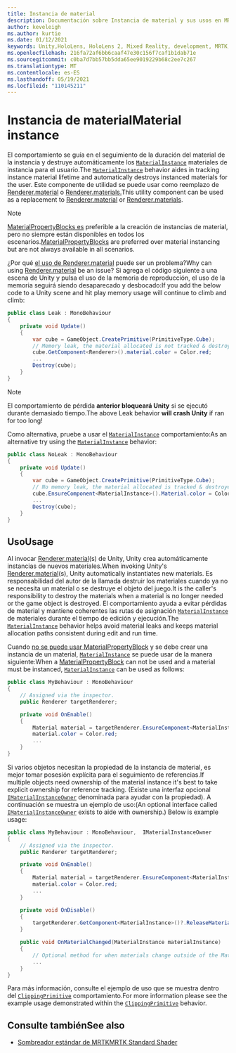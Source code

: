 ```yaml
---
title: Instancia de material
description: Documentación sobre Instancia de material y sus usos en MRTK
author: keveleigh
ms.author: kurtie
ms.date: 01/12/2021
keywords: Unity,HoloLens, HoloLens 2, Mixed Reality, development, MRTK, MaterialInstance,
ms.openlocfilehash: 216fa72af6bb6caaf47e30c156f7caf1b1dab71e
ms.sourcegitcommit: c0ba7d7bb57bb5dda65ee9019229b68c2ee7c267
ms.translationtype: MT
ms.contentlocale: es-ES
ms.lasthandoff: 05/19/2021
ms.locfileid: "110145211"
---
```

# <a name="material-instance"></a><span data-ttu-id="4f02a-104">Instancia de material</span><span class="sxs-lookup"><span data-stu-id="4f02a-104">Material instance</span></span>

<span data-ttu-id="4f02a-105">El comportamiento se guía en el seguimiento de la duración del material de la instancia y destruye automáticamente los [`MaterialInstance`](xref:Microsoft.MixedReality.Toolkit.Rendering.MaterialInstance) materiales de instancia para el usuario.</span><span class="sxs-lookup"><span data-stu-id="4f02a-105">The [`MaterialInstance`](xref:Microsoft.MixedReality.Toolkit.Rendering.MaterialInstance) behavior aides in tracking instance material lifetime and automatically destroys instanced materials for the user.</span></span> <span data-ttu-id="4f02a-106">Este componente de utilidad se puede usar como reemplazo de [Renderer.material](https://docs.unity3d.com/ScriptReference/Renderer-material.html) o [Renderer.materials.](https://docs.unity3d.com/ScriptReference/Renderer-materials.html)</span><span class="sxs-lookup"><span data-stu-id="4f02a-106">This utility component can be used as a replacement to [Renderer.material](https://docs.unity3d.com/ScriptReference/Renderer-material.html) or [Renderer.materials](https://docs.unity3d.com/ScriptReference/Renderer-materials.html).</span></span>

> [!NOTE]
> <span data-ttu-id="4f02a-107">[MaterialPropertyBlocks es](https://docs.unity3d.com/ScriptReference/MaterialPropertyBlock.html) preferible a la creación de instancias de material, pero no siempre están disponibles en todos los escenarios.</span><span class="sxs-lookup"><span data-stu-id="4f02a-107">[MaterialPropertyBlocks](https://docs.unity3d.com/ScriptReference/MaterialPropertyBlock.html) are preferred over material instancing but are not always available  in all scenarios.</span></span>

<span data-ttu-id="4f02a-108">¿Por qué [el uso de Renderer.material](https://docs.unity3d.com/ScriptReference/Renderer-material.html) puede ser un problema?</span><span class="sxs-lookup"><span data-stu-id="4f02a-108">Why can using [Renderer.material](https://docs.unity3d.com/ScriptReference/Renderer-material.html) be an issue?</span></span> <span data-ttu-id="4f02a-109">Si agrega el código siguiente a una escena de Unity y pulsa el uso de la memoria de reproducción, el uso de la memoria seguirá siendo desaparecado y desbocado:</span><span class="sxs-lookup"><span data-stu-id="4f02a-109">If you add the below code to a Unity scene and hit play memory usage will continue to climb and climb:</span></span>

```c#
public class Leak : MonoBehaviour
{
    private void Update()
    {
        var cube = GameObject.CreatePrimitive(PrimitiveType.Cube);
        // Memory leak, the material allocated is not tracked & destroyed.
        cube.GetComponent<Renderer>().material.color = Color.red;
        ...
        Destroy(cube);
    }
}
```

> [!NOTE]
> <span data-ttu-id="4f02a-110">El comportamiento de pérdida **anterior bloqueará Unity** si se ejecutó durante demasiado tiempo.</span><span class="sxs-lookup"><span data-stu-id="4f02a-110">The above Leak behavior **will crash Unity** if ran for too long!</span></span>

<span data-ttu-id="4f02a-111">Como alternativa, pruebe a usar el [`MaterialInstance`](xref:Microsoft.MixedReality.Toolkit.Rendering.MaterialInstance) comportamiento:</span><span class="sxs-lookup"><span data-stu-id="4f02a-111">As an alternative try using the [`MaterialInstance`](xref:Microsoft.MixedReality.Toolkit.Rendering.MaterialInstance) behavior:</span></span>

```c#
public class NoLeak : MonoBehaviour
{
    private void Update()
    {
        var cube = GameObject.CreatePrimitive(PrimitiveType.Cube);
        // No memory leak, the material allocated is tracked & destroyed by MaterialInstance.
        cube.EnsureComponent<MaterialInstance>().Material.color = Color.red;
        ...
        Destroy(cube);
    }
}
```

## <a name="usage"></a><span data-ttu-id="4f02a-112">Uso</span><span class="sxs-lookup"><span data-stu-id="4f02a-112">Usage</span></span>

<span data-ttu-id="4f02a-113">Al invocar [Renderer.material](https://docs.unity3d.com/ScriptReference/Renderer-material.html)(s) de Unity, Unity crea automáticamente instancias de nuevos materiales.</span><span class="sxs-lookup"><span data-stu-id="4f02a-113">When invoking Unity's [Renderer.material](https://docs.unity3d.com/ScriptReference/Renderer-material.html)(s), Unity automatically instantiates new materials.</span></span> <span data-ttu-id="4f02a-114">Es responsabilidad del autor de la llamada destruir los materiales cuando ya no se necesita un material o se destruye el objeto del juego.</span><span class="sxs-lookup"><span data-stu-id="4f02a-114">It is the caller's responsibility to destroy the materials when a material is no longer needed or the game object is destroyed.</span></span> <span data-ttu-id="4f02a-115">El comportamiento ayuda a evitar pérdidas de material y mantiene coherentes las rutas de asignación [`MaterialInstance`](xref:Microsoft.MixedReality.Toolkit.Rendering.MaterialInstance) de materiales durante el tiempo de edición y ejecución.</span><span class="sxs-lookup"><span data-stu-id="4f02a-115">The [`MaterialInstance`](xref:Microsoft.MixedReality.Toolkit.Rendering.MaterialInstance) behavior helps avoid material leaks and keeps material allocation paths consistent during edit and run time.</span></span>

<span data-ttu-id="4f02a-116">Cuando [no se puede usar MaterialPropertyBlock](https://docs.unity3d.com/ScriptReference/MaterialPropertyBlock.html) y se debe crear una instancia de un material, [`MaterialInstance`](xref:Microsoft.MixedReality.Toolkit.Rendering.MaterialInstance) se puede usar de la manera siguiente:</span><span class="sxs-lookup"><span data-stu-id="4f02a-116">When a [MaterialPropertyBlock](https://docs.unity3d.com/ScriptReference/MaterialPropertyBlock.html) can not be used and a material must be instanced, [`MaterialInstance`](xref:Microsoft.MixedReality.Toolkit.Rendering.MaterialInstance) can be used as follows:</span></span>

```c#
public class MyBehaviour : MonoBehaviour
{
    // Assigned via the inspector.
    public Renderer targetRenderer;

    private void OnEnable()
    {
        Material material = targetRenderer.EnsureComponent<MaterialInstance>().Material;
        material.color = Color.red;
        ...
    }
}
```

<span data-ttu-id="4f02a-117">Si varios objetos necesitan la propiedad de la instancia de material, es mejor tomar posesión explícita para el seguimiento de referencias.</span><span class="sxs-lookup"><span data-stu-id="4f02a-117">If multiple objects need ownership of the material instance it's best to take explicit ownership for reference tracking.</span></span> <span data-ttu-id="4f02a-118">(Existe una interfaz opcional [`IMaterialInstanceOwner`](xref:Microsoft.MixedReality.Toolkit.Rendering.IMaterialInstanceOwner) denominada para ayudar con la propiedad). A continuación se muestra un ejemplo de uso:</span><span class="sxs-lookup"><span data-stu-id="4f02a-118">(An optional interface called [`IMaterialInstanceOwner`](xref:Microsoft.MixedReality.Toolkit.Rendering.IMaterialInstanceOwner) exists to aide with ownership.) Below is example usage:</span></span>

```c#
public class MyBehaviour : MonoBehaviour,  IMaterialInstanceOwner
{
    // Assigned via the inspector.
    public Renderer targetRenderer;

    private void OnEnable()
    {
        Material material = targetRenderer.EnsureComponent<MaterialInstance>().AcquireMaterial(this);
        material.color = Color.red;
        ...
    }

    private void OnDisable()
    {
        targetRenderer.GetComponent<MaterialInstance>()?.ReleaseMaterial(this)
    }

    public void OnMaterialChanged(MaterialInstance materialInstance)
    {
        // Optional method for when materials change outside of the MaterialInstance.
        ...
    }
}
```

<span data-ttu-id="4f02a-119">Para más información, consulte el ejemplo de uso que se muestra dentro del [`ClippingPrimitive`](xref:Microsoft.MixedReality.Toolkit.Utilities.ClippingPrimitive) comportamiento.</span><span class="sxs-lookup"><span data-stu-id="4f02a-119">For more information please see the example usage demonstrated within the [`ClippingPrimitive`](xref:Microsoft.MixedReality.Toolkit.Utilities.ClippingPrimitive) behavior.</span></span>

## <a name="see-also"></a><span data-ttu-id="4f02a-120">Consulte también</span><span class="sxs-lookup"><span data-stu-id="4f02a-120">See also</span></span>

* [<span data-ttu-id="4f02a-121">Sombreador estándar de MRTK</span><span class="sxs-lookup"><span data-stu-id="4f02a-121">MRTK Standard Shader</span></span>](mrtk-standard-shader.md)
